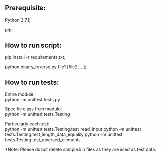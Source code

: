Prerequisite:
-------------
Python 3.7.1;

pip;


How to run script:
------------------
pip install -r requirements.txt;

python binary_reverse.py file1 [file2, …];



How to run tests:
-----------------
Entire module:                  
python -m unittest tests.py

Specific class from module:     
python -m unittest tests.Testing

Particularly each test:         
python -m unittest tests.Testing.test_read_input
python -m unittest tests.Testing.test_length_data_equality
python -m unittest tests.Testing.test_reversed_elements

*Note: Please do not delete sample.bin files as they are used as test data.
